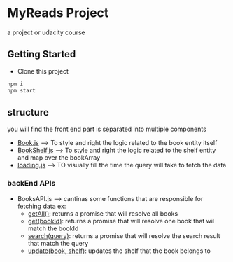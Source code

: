 # MyReads Project
a project or udacity course

## Getting Started
* Clone this project
```bash
npm i
npm start
```
## structure
you will find the front end part is separated into multiple components
* [Book.js](/) --> To style and right the logic related to the book entity itself
* [BookShelf.js](/) --> To style and right the logic related to the shelf entity and map over the bookArray
* [loading.js](/) --> TO visually fill the time the query will take to fetch the data

### backEnd APIs
* BooksAPI.js --> cantinas some functions that are responsible for fetching data ex:    
    * [getAll()](): returns a promise that will resolve all books
    * [get(bookId)](): returns a promise that will resolve one book that wil match the bookId 
    * [search(query)](): returns a promise that will resolve the search result that match the query
    * [update(book, shelf)](): updates the shelf that the book belongs to